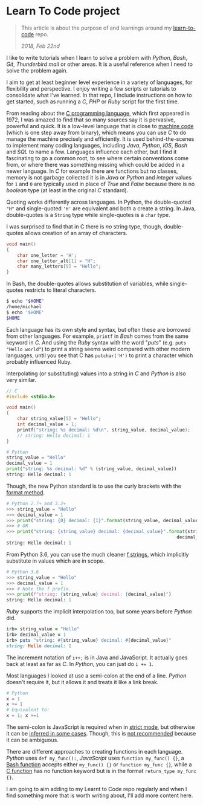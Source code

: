 # Learn To Code project


>This article is about the purpose of and learnings around my [learn-to-code](https://github.com/MichaelCurrin/learn-to-code) repo.
>
>_2018, Feb 22nd_


I like to write tutorials when I learn to solve a problem with _Python_, _Bash_, _Git_, _Thunderbird mail_ or other areas. It is a useful reference when I need to solve the problem again.

I aim to get at least beginner level experience in a variety of languages, for flexibility and perspective. I enjoy writing a few scripts or tutorials to consolidate what I've learned. In that repo, I include instructions on how to get started, such as running a _C_, _PHP_ or _Ruby_ script for the first time.

From reading about the [C programming language](https://en.wikipedia.org/wiki/C_(programming_language)), which first appeared in 1972, I was amazed to find that so many sources say it is pervasive, powerful and quick. It is a low-level language that is close to [machine code](https://en.wikipedia.org/wiki/Machine_code) (which is one step away from binary), which means you can use _C_ to do manage the machine precisely and efficiently. It is used behind-the-scenes to implement many coding languages, including _Java_, _Python_, _iOS_, _Bash_ and _SQL_ to name a few. Languages influence each other, but I find it fascinating to go a common root, to see where certain conventions come from, or where there was something missing which could be added in a newer language. In _C_ for example there are functions but no classes, memory is not garbage collected it is in _Java_ or _Python_ and _integer_ values for `1` and `0` are typically used in place of _True_ and _False_ because there is no _boolean_ type (at least in the original _C_ standard).

Quoting works differently across languages. In Python, the double-quoted `"H"` and single-quoted `'H'` are equivalent and both a create a string. In Java, double-quotes is a `String` type while single-quotes is a `char` type.

I was surprised to find that in C there is _no_ string type, though, double-quotes allows creation of an array of characters.

```c
void main()
{
    char one_letter = 'H';
    char one_letter_alt[1] = "H";
    char many_letters[5] = "Hello";
}
```

In Bash, the double-quotes allows substitution of variables, while single-quotes restricts to literal characters.

```bash
$ echo "$HOME"
/home/michael
$ echo '$HOME'
$HOME
```

Each language has its own style and syntax, but often these are borrowed from other languages. For example, `printf` in _Bash_ comes from the same keyword in _C_. And using the _Ruby_ syntax with the word "_puts_" (e.g. `puts "Hello world"`) to print a string seems weird compared with other modern languages, until you see that C has `putchar('H')` to print a character which probably influenced Ruby. 

Interpolating (or substituting) values into a string in _C_ and _Python_ is also very similar.
```c
// C
#include <stdio.h>

void main()
{
    char string_value[5] = "Hello";
    int decimal_value = 1;
    printf("string: %s decimal: %d\n", string_value, decimal_value);
    // string: Hello decimal: 1
}
```

```python
# Python
string_value = "Hello"
decimal_value = 1
print("string: %s decimal: %d" % (string_value, decimal_value))
string: Hello decimal: 1
```

Though, the new Python standard is to use the curly brackets with the [format method](https://pyformat.info/).
```python
# Python 2.7+ and 3.2+
>>> string_value = "Hello"
>>> decimal_value = 1
>>> print("string: {0} decimal: {1}".format(string_value, decimal_value))
>>> # OR
>>> print("string: {string_value} decimal: {decimal_value}".format(string_value=string_value, 
                                                               decimal_value=decimal_value))
string: Hello decimal: 1
```

From Python 3.6, you can use the much cleaner [f strings](https://cito.github.io/blog/f-strings/), which implicitly substitute in values which are in scope.
```python
# Python 3.6
>>> string_value = "Hello"
>>> decimal_value = 1
>>> # Note the f prefix.
>>> print(f"string: {string_value} decimal: {decimal_value}")
string: Hello decimal: 1
```

_Ruby_ supports the implicit interpolation too, but some years before _Python_ did.
```ruby
irb> string_value = "Hello"
irb> decimal_value = 1
irb> puts "string: #{string_value} decimal: #{decimal_value}"
string: Hello decimal: 1
```

The increment notation of `i++;` is in Java and JavaScript. It actually goes back at least as far as _C_. In _Python_, you can just do `i += 1`.

Most languages I looked at use a semi-colon at the end of a line. _Python_ doesn't require it, but it allows it and treats it like a link break. 

```python
# Python
x = 1
x += 1
# Equivalent to:
x = 1; x +=1
```

The semi-colon is JavaScript is required when in [strict mode](https://www.w3schools.com/js/js_strict.asp), but otherwise it can be [inferred in some cases](http://es5.github.io/#x7.9). Though, this is [not recommended](https://stackoverflow.com/questions/8108903/are-semicolons-mandatory-in-javascript-statements) because it can be ambiguous.

There are different approaches to creating functions in each language. _Python_ uses `def my_func():`, _JavaScript_ uses `function my_func() {}`, a [Bash function](https://ryanstutorials.net/bash-scripting-tutorial/bash-functions.php) accepts either `my_func() {}` or `function my_func {}`, while a [C function](https://www.tutorialspoint.com/cprogramming/c_functions.htm) has no function keyword but is in the format `return_type my_func {}`.

I am going to aim adding to my Learnt to Code repo regularly and when I find something more that is worth writing about, I'll add more content here.
